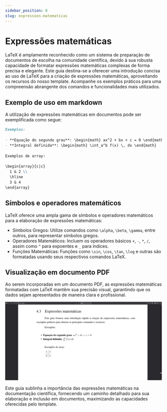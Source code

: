 ```yaml
---
sidebar_position: 8
slug: expressoes-matematicas
---
```


# Expressões matemáticas

LaTeX é amplamente reconhecido como um sistema de preparação de documentos de escolha na comunidade científica, devido à sua robusta capacidade de formatar expressões matemáticas complexas de forma precisa e elegante. Este guia destina-se a oferecer uma introdução concisa ao uso de LaTeX para a criação de expressões matemáticas, aproveitando os recursos do nosso template. Acompanhe os exemplos práticos para uma compreensão abrangente dos comandos e funcionalidades mais utilizados.

## Exemplo de uso em markdown

A utilização de expressões matemáticas em documentos pode ser exemplificada como segue:

```md
Exemplos:

- **Equação do segundo grau**: \begin{math} ax^2 + bx + c = 0 \end{math}
- **Integral definida**: \begin{math} \int_a^b f(x) \, dx \end{math}

Exemplos de array:

\begin{array}{c|c}
  1 & 2 \\
  \hline
  3 & 4
\end{array}
```

## Símbolos e operadores matemáticos

LaTeX oferece uma ampla gama de símbolos e operadores matemáticos para a elaboração de expressões matemáticas:

- Símbolos Gregos: Utilize comandos como `\alpha`, `\beta`, `\gamma`, entre outros, para representar símbolos gregos.
- Operadores Matemáticos: Incluem os operadores básicos `+`, `-`, `*`, `/`, assim como `^` para expoentes e `_` para índices.
- Funções Matemáticas: Funções como `\sin`, `\cos`, `\tan`, `\log` e outras são formatadas usando seus respectivos comandos LaTeX.

## Visualização em documento PDF

Ao serem incorporadas em um documento PDF, as expressões matemáticas formatadas com LaTeX mantêm sua precisão visual, garantindo que os dados sejam apresentados de maneira clara e profissional.

![exemplo-de-exemplo-de-expressoes-matematicas](../assets/img/exemplo-de-expressoes-matematicas.png)

Este guia sublinha a importância das expressões matemáticas na documentação científica, fornecendo um caminho detalhado para sua elaboração e inclusão em documentos, maximizando as capacidades oferecidas pelo template.
